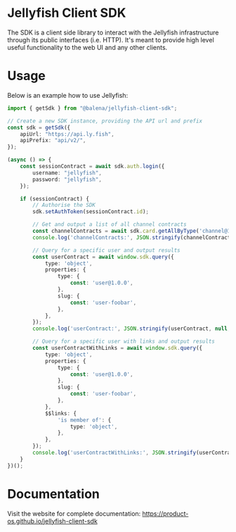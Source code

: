 # Jellyfish Client SDK

The SDK is a client side library to interact with the Jellyfish infrastructure
through its public interfaces (i.e. HTTP). It's meant to provide high level
useful functionality to the web UI and any other clients.

# Usage

Below is an example how to use Jellyfish:

```typescript
import { getSdk } from "@balena/jellyfish-client-sdk";

// Create a new SDK instance, providing the API url and prefix
const sdk = getSdk({
    apiUrl: "https://api.ly.fish",
    apiPrefix: "api/v2/",
});

(async () => {
    const sessionContract = await sdk.auth.login({
        username: "jellyfish",
        password: "jellyfish",
    });

    if (sessionContract) {
        // Authorise the SDK
        sdk.setAuthToken(sessionContract.id);

        // Get and output a list of all channel contracts
        const channelContracts = await sdk.card.getAllByType('channel@1.0.0');
        console.log('channelContracts:', JSON.stringify(channelContracts, null, 2));

        // Query for a specific user and output results
        const userContract = await window.sdk.query({
            type: 'object',
            properties: {
                type: {
                    const: 'user@1.0.0',
                },
                slug: {
                    const: 'user-foobar',
                },
            },
        });
        console.log('userContract:', JSON.stringify(userContract, null, 2));

        // Query for a specific user with links and output results
        const userContractWithLinks = await window.sdk.query({
            type: 'object',
            properties: {
                type: {
                    const: 'user@1.0.0',
                },
                slug: {
                    const: 'user-foobar',
                },
            },
            $$links: {
                'is member of': {
                    type: 'object',
                },
            },
        });
        console.log('userContractWithLinks:', JSON.stringify(userContractWithLinks, null, 2));
    }
})();
```

# Documentation

Visit the website for complete documentation: https://product-os.github.io/jellyfish-client-sdk
